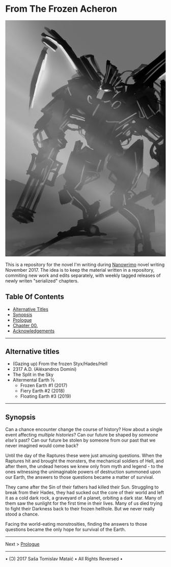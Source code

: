 From The Frozen Acheron
=======================

![Book Cover Illustration](media/cover-sketch-lq.jpg)


This is a repository for the novel I'm writing during [Nanowrimo](http://nanowrimo.org) novel writing November 2017. The idea is to keep the material written in a repository, commiting new work and edits separately, with weekly tagged releases of newly writen "serialized" chapters. 


Table Of Contents
----------------------------------------------------


* [Alternative Titles](#alternative-titles)
* [Synopsis](#synopsis)
* [Prologue](sections/Prologue.md)
* [Chapter 00.](chapters/00.md)
* [Acknowledgements](sections/Acknowledgements.md)


----------------------------------------------------


Alternative titles
----------------------------------------------------

* (Gazing up) From the frozen Styx/Hades/Hell
* 2317 A.D. (Aléxandros Domini)
* The Split in the Sky
* Altermental Earth ⅓  
    * Frozen Earth #1 (2017)
    * Fiery Earth  #2 (2018) 
    * Floating Earth #3 (2019)



----------------------------------------------------



Synopsis
----------------------------------------------------
Can a chance encounter change the course of history? How about a single event affecting _multiple histories_? Can our future be shaped by _someone else’s_ past? Can our future be stolen by someone from our past that we never imagined would come back? 

Until the day of the Raptures these were just amusing questions. When the Raptures hit and brought the monsters, the mechanical soldiers of Hell, and after them, the undead heroes we knew only from myth and legend - to the ones witnessing the unimaginable powers of destruction summoned upon our Earth, the answers to those questions became a matter of survival. 

They came after the Sin of their fathers had killed their Sun. Struggling to break from their Hades, they had sucked out the core of their world and left it as a cold dark rock, a graveyard of a planet, orbiting a dark star. Many of them saw the sunlight for the first time in their lives. Many of us died trying to fight their Darkness back to their frozen hellhole. But we never really stood a chance.

Facing the world-eating monstrosities, finding the answers to those questions became the only hope for survival of the Earth.

----------------------------------------------------

Next > [Prologue](sections/Prologue.md)

----------------------------------------------------

• (Ɔ) 2017 Saša Tomislav Mataić • All Rights Reversed •


